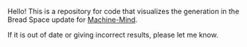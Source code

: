 Hello! This is a repository for code that visualizes the generation in the Bread Space update for [Machine-Mind](https://github.com/Melodie3/Machine-Mind/).

If it is out of date or giving incorrect results, please let me know.